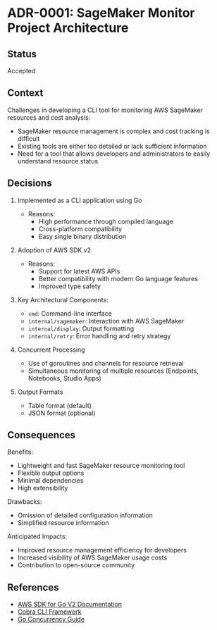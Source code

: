 # ADR-0001: SageMaker Monitor Project Architecture

## Status

Accepted

## Context

Challenges in developing a CLI tool for monitoring AWS SageMaker resources and cost analysis:
- SageMaker resource management is complex and cost tracking is difficult
- Existing tools are either too detailed or lack sufficient information
- Need for a tool that allows developers and administrators to easily understand resource status

## Decisions

1. Implemented as a CLI application using Go
   - Reasons:
     - High performance through compiled language
     - Cross-platform compatibility
     - Easy single binary distribution

2. Adoption of AWS SDK v2
   - Reasons:
     - Support for latest AWS APIs
     - Better compatibility with modern Go language features
     - Improved type safety

3. Key Architectural Components:
   - `cmd`: Command-line interface
   - `internal/sagemaker`: Interaction with AWS SageMaker
   - `internal/display`: Output formatting
   - `internal/retry`: Error handling and retry strategy

4. Concurrent Processing
   - Use of goroutines and channels for resource retrieval
   - Simultaneous monitoring of multiple resources (Endpoints, Notebooks, Studio Apps)

5. Output Formats
   - Table format (default)
   - JSON format (optional)

## Consequences

Benefits:
- Lightweight and fast SageMaker resource monitoring tool
- Flexible output options
- Minimal dependencies
- High extensibility

Drawbacks:
- Omission of detailed configuration information
- Simplified resource information

Anticipated Impacts:
- Improved resource management efficiency for developers
- Increased visibility of AWS SageMaker usage costs
- Contribution to open-source community

## References

- [AWS SDK for Go V2 Documentation](https://aws.github.io/aws-sdk-go-v2/docs/)
- [Cobra CLI Framework](https://github.com/spf13/cobra)
- [Go Concurrency Guide](https://go.dev/doc/effective_go#concurrency)
